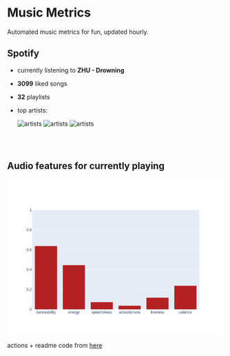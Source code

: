# Music Metrics

Automated music metrics for fun, updated hourly.

## Spotify

- currently listening to **ZHU - Drowning**

- **3099** liked songs
- **32** playlists

- top artists: 

    ![artists](https://i.scdn.co/image/ab6761610000f1780db925ebb68f5655f2c53e1e) ![artists](https://i.scdn.co/image/ab6761610000f1785cc7aca0b30b4214a4dc154e) ![artists](https://i.scdn.co/image/550bfaa6e0d866c4fa96ba59e3de1d4df6ac5dbc)

<br></br>

## Audio features for currently playing

![feature spread](figures/auto.png)

actions + readme code from [here](https://github.com/gargakshit/gargakshit)
